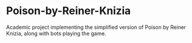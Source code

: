 # Poison-by-Reiner-Knizia
Academic project implementing the simplified version of Poison by Reiner Knizia, along with bots playing the game.
